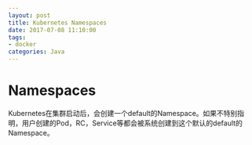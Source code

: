 ```yaml
---
layout: post
title: Kubernetes Namespaces
date: 2017-07-08 11:10:00
tags:
- docker
categories: Java
---
```


# Namespaces
Kubernetes在集群启动后，会创建一个default的Namespace。如果不特别指明，用户创建的Pod，RC，Service等都会被系统创建到这个默认的default的Namespace。


